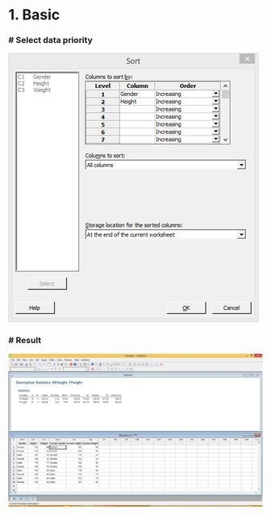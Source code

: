 # 1. Basic

### # Select data priority

![2.dataSorting1](2.dataSorting1.png)



### # Result

![2.dataSorting2](2.dataSorting2.png)

